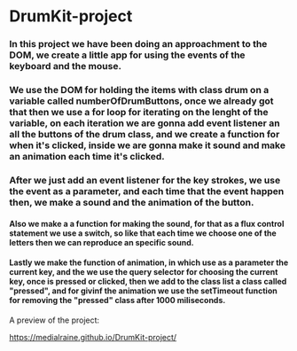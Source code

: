 # DrumKit-project

### In this project we have been doing an approachment to the DOM, we create a little app for using the events of the keyboard and the mouse.

### We use the DOM for holding the items with class drum on a variable called numberOfDrumButtons, once we already got that then we use a for loop for iterating on the lenght of the variable, on each iteration we are gonna add event listener an all the buttons of the drum class, and we create a function for when it's clicked, inside we are gonna make it sound and make an animation each time it's clicked.

### After we just add an event listener for the key strokes, we use the event as a parameter, and each time that the event happen then, we make a sound and the animation of the button.

#### Also we make a a function for making the sound, for that as a flux control statement we use a switch, so like that each time we choose one of the letters then we can reproduce an specific sound.

#### Lastly we make the function of animation, in which use as a parameter the current key, and the we use the query selector for choosing the current key, once is pressed or clicked, then we add to the class list a class called "pressed", and for givinf the animation we use the setTimeout function for removing the "pressed" class after 1000 miliseconds.

A preview of the project:

https://medialraine.github.io/DrumKit-project/
